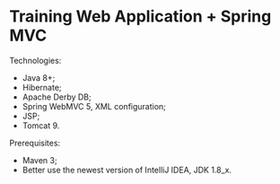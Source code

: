 # Training Web Application + Spring MVC

Technologies:
- Java 8+;
- Hibernate;
- Apache Derby DB;
- Spring WebMVC 5, XML configuration;
- JSP;
- Tomcat 9.

Prerequisites:
- Maven 3;
- Better use the newest version of IntelliJ IDEA, JDK 1.8_x.